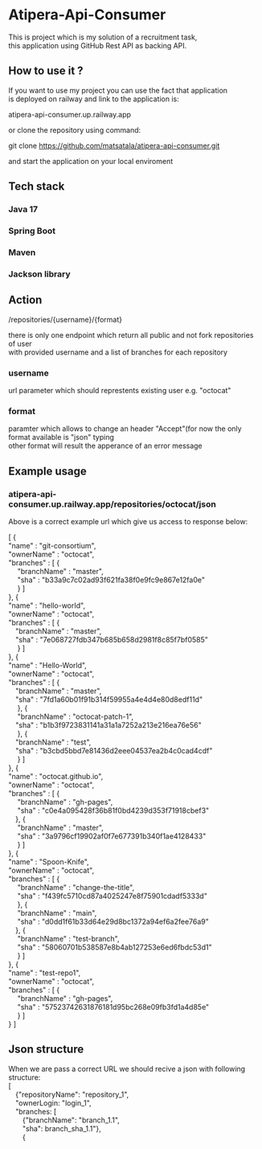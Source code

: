 # Atipera-Api-Consumer

This is project which is my solution of a recruitment task,<br>
this application using GitHub Rest API as backing API.

## How to use it ? 

If you want to use my project you can use the fact that application<br>
is deployed on railway and link to the application is:


atipera-api-consumer.up.railway.app


or clone the repository using command:

git clone https://github.com/matsatala/atipera-api-consumer.git

and start the application on your local enviroment

## Tech stack

### Java 17
### Spring Boot
### Maven
### Jackson library

## Action 

/repositories/{username}/{format}

there is only one endpoint which return all public and not fork repositories of user<br> 
with provided username and a list of branches for each repository

### username
url parameter which should represtents existing user e.g. "octocat" 
### format 
paramter which allows to change an header "Accept"(for now the only format available is "json" typing<br>
other format will result the apperance of an error message

## Example usage

### atipera-api-consumer.up.railway.app/repositories/octocat/json

Above is a correct example url which give us access to response below:<br>

[ {<br>
  "name" : "git-consortium",<br>
  "ownerName" : "octocat",<br>
  "branches" : [ {<br>
  &emsp;  "branchName" : "master",<br>
  &emsp;  "sha" : "b33a9c7c02ad93f621fa38f0e9fc9e867e12fa0e"<br>
&emsp;  } ]<br>
}, {<br>
  "name" : "hello-worId",<br>
  "ownerName" : "octocat",<br>
  "branches" : [ {<br>
  &emsp;"branchName" : "master",<br>
  &emsp;"sha" : "7e068727fdb347b685b658d2981f8c85f7bf0585"<br>
&emsp;  } ]<br>
}, {<br>
  "name" : "Hello-World",<br>
  "ownerName" : "octocat",<br>
  "branches" : [ {<br>
    &emsp;"branchName" : "master",<br>
    &emsp;"sha" : "7fd1a60b01f91b314f59955a4e4d4e80d8edf11d"<br>
 &emsp; }, {<br>
   &emsp; "branchName" : "octocat-patch-1",<br>
    &emsp;"sha" : "b1b3f9723831141a31a1a7252a213e216ea76e56"<br>
 &emsp; }, {<br>
    &emsp;"branchName" : "test",<br>
    &emsp;"sha" : "b3cbd5bbd7e81436d2eee04537ea2b4c0cad4cdf"<br>
 &emsp; } ]<br>
}, {<br>
  "name" : "octocat.github.io",<br>
  "ownerName" : "octocat",<br>
  "branches" : [ {<br>
   &emsp; "branchName" : "gh-pages",<br>
   &emsp; "sha" : "c0e4a095428f36b81f0bd4239d353f71918cbef3"<br>
  &emsp;}, {<br>
   &emsp; "branchName" : "master",<br>
   &emsp; "sha" : "3a9796cf19902af0f7e677391b340f1ae4128433"<br>
 &emsp; } ]<br>
}, {<br>
  "name" : "Spoon-Knife",<br>
  "ownerName" : "octocat",<br>
  "branches" : [ {<br>
  &emsp;  "branchName" : "change-the-title",<br>
   &emsp; "sha" : "f439fc5710cd87a4025247e8f75901cdadf5333d"<br>
 &emsp; }, {<br>
  &emsp;  "branchName" : "main",<br>
  &emsp;  "sha" : "d0dd1f61b33d64e29d8bc1372a94ef6a2fee76a9"<br>
  &emsp;}, {<br>
   &emsp; "branchName" : "test-branch",<br>
  &emsp;  "sha" : "58060701b538587e8b4ab127253e6ed6fbdc53d1"<br>
&emsp;  } ]<br>
}, {<br>
  "name" : "test-repo1",<br>
  "ownerName" : "octocat",<br>
  "branches" : [ {<br>
  &emsp;  "branchName" : "gh-pages",<br>
   &emsp; "sha" : "57523742631876181d95bc268e09fb3fd1a4d85e"<br>
&emsp;  } ]<br>
} ]<br>

## Json structure

When we are pass a correct URL we should recive a json with following structure:<br>
[<br>
&emsp;{"repositoryName": "repository_1",<br>
&emsp;"ownerLogin: "login_1",<br>
&emsp;"branches: [<br>
&emsp;&emsp;{"branchName": "branch_1.1",<br>
&emsp;&emsp;"sha": branch_sha_1.1"},<br>
&emsp;&emsp;{
                                                                                                                        

